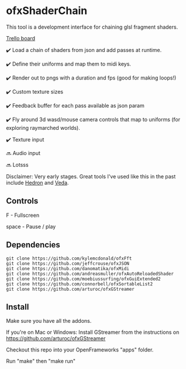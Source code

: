 # ofxShaderChain

This tool is a development interface for chaining glsl fragment shaders.

[Trello board](https://trello.com/b/EPuGtf6P/ofxshaderchain)

✔️  Load a chain of shaders from json and add passes at runtime.

✔️  Define their uniforms and map them to midi keys.

✔️  Render out to pngs with a duration and fps (good for making loops!)

✔️  Custom texture sizes

✔️  Feedback buffer for each pass available as json param

✔️  Fly around 3d wasd/mouse camera controls that map to uniforms (for exploring raymarched worlds).

✔️  Texture input

🔜 Audio input

🔜 Lotsss

Disclaimer: Very early stages. Great tools I've used like this in the past include [Hedron](https://github.com/nudibranchrecords/hedron) and [Veda](https://atom.io/packages/veda).

## Controls

F - Fullscreen

space - Pause / play

## Dependencies

```
git clone https://github.com/kylemcdonald/ofxFft
git clone https://github.com/jeffcrouse/ofxJSON
git clone https://github.com/danomatika/ofxMidi
git clone https://github.com/andreasmuller/ofxAutoReloadedShader
git clone https://github.com/moebiussurfing/ofxGuiExtended2
git clone https://github.com/connorbell/ofxSortableList2
git clone https://github.com/arturoc/ofxGStreamer
```

## Install

Make sure you have all the addons.

If you're on Mac or Windows: Install GStreamer from the instructions on https://github.com/arturoc/ofxGStreamer

Checkout this repo into your OpenFrameworks "apps" folder.

Run "make" then "make run"
